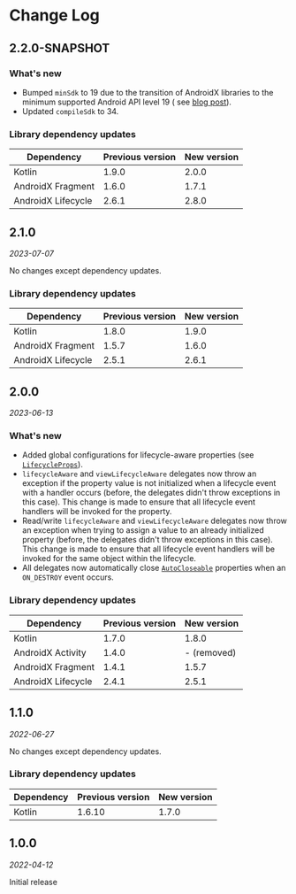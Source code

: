 Change Log
==========

## 2.2.0-SNAPSHOT

### What's new

- Bumped `minSdk` to 19 due to the transition of AndroidX libraries to the minimum supported Android
  API level 19 (
  see [blog post](https://android-developers.googleblog.com/2023/10/androidx-minsdkversion-19.html)).
- Updated `compileSdk` to 34.

### Library dependency updates

| Dependency         | Previous version | New version |
|--------------------|------------------|-------------|
| Kotlin             | 1.9.0            | 2.0.0       |
| AndroidX Fragment  | 1.6.0            | 1.7.1       |
| AndroidX Lifecycle | 2.6.1            | 2.8.0       |

## 2.1.0

_2023-07-07_

No changes except dependency updates.

### Library dependency updates

| Dependency         | Previous version | New version |
|--------------------|------------------|-------------|
| Kotlin             | 1.8.0            | 1.9.0       |
| AndroidX Fragment  | 1.5.7            | 1.6.0       |
| AndroidX Lifecycle | 2.5.1            | 2.6.1       |

## 2.0.0

_2023-06-13_

### What's new

- Added global configurations for lifecycle-aware properties (see
  [`LifecycleProps`](https://github.com/pubiqq/lifecycleprops/blob/2.0.0/lifecycleprops/src/main/kotlin/com/pubiqq/lifecycleprops/LifecycleProps.kt)).
- `lifecycleAware` and `viewLifecycleAware` delegates now throw an exception if the property value
  is not initialized when a lifecycle event with a handler occurs (before, the delegates didn't
  throw exceptions in this case). This change is made to ensure that all lifecycle event handlers
  will be invoked for the property.
- Read/write `lifecycleAware` and `viewLifecycleAware` delegates now throw an exception when
  trying to assign a value to an already initialized property (before, the delegates didn't throw
  exceptions in this case). This change is made to ensure that all lifecycle event handlers will be
  invoked for the same object within the lifecycle.
- All delegates now automatically
  close [`AutoCloseable`](https://docs.oracle.com/javase/7/docs/api/java/lang/AutoCloseable.html)
  properties when an `ON_DESTROY` event occurs.

### Library dependency updates

| Dependency         | Previous version | New version |
|--------------------|------------------|-------------|
| Kotlin             | 1.7.0            | 1.8.0       |
| AndroidX Activity  | 1.4.0            | - (removed) |
| AndroidX Fragment  | 1.4.1            | 1.5.7       |
| AndroidX Lifecycle | 2.4.1            | 2.5.1       |

## 1.1.0

_2022-06-27_

No changes except dependency updates.

### Library dependency updates

| Dependency | Previous version | New version |
|------------|------------------|-------------|
| Kotlin     | 1.6.10           | 1.7.0       |

## 1.0.0

_2022-04-12_

Initial release